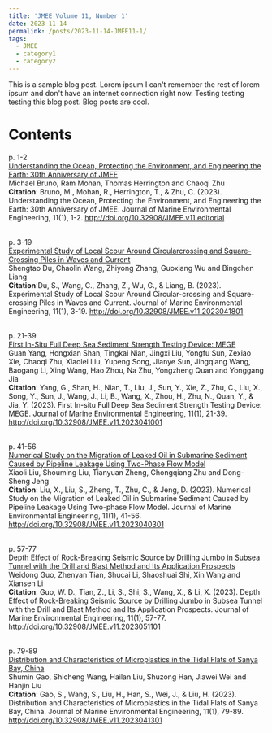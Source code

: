```yaml
---
title: 'JMEE Volume 11, Number 1'
date: 2023-11-14
permalink: /posts/2023-11-14-JMEE11-1/
tags:
  - JMEE
  - category1
  - category2
---
```


This is a sample blog post. Lorem ipsum I can't remember the rest of lorem ipsum and don't have an internet connection right now. Testing testing testing this blog post. Blog posts are cool.

Contents
======

p. 1-2
<br/>[Understanding the Ocean, Protecting the Environment, and Engineering the Earth: 30th Anniversary of JMEE](https://www.oldcitypublishing.com/wp-content/uploads/2023/11/JMEEv9n1p1-2Editorial.pdf)
<br/>Michael Bruno, Ram Mohan, Thomas Herrington and Chaoqi Zhu
<br/>**Citation**: Bruno, M., Mohan, R., Herrington, T., & Zhu, C. (2023). Understanding the Ocean, Protecting the Environment, and Engineering the Earth: 30th Anniversary of JMEE. Journal of Marine Environmental Engineering, 11(1), 1-2. http://doi.org/10.32908/JMEE.v11.editorial

<br/>p. 3-19
<br/>[Experimental Study of Local Scour Around Circularcrossing and Square-Crossing Piles in Waves and Current](https://www.oldcitypublishing.com/wp-content/uploads/2023/11/JMEEv9n1p1-2Editorial.pdf)
<br/>Shengtao Du, Chaolin Wang, Zhiyong Zhang, Guoxiang Wu and Bingchen Liang
<br/>**Citation**:Du, S., Wang, C., Zhang, Z., Wu, G., & Liang, B. (2023). Experimental Study of Local Scour Around Circular-crossing and Square-crossing Piles in Waves and Current. Journal of Marine Environmental Engineering, 11(1), 3-19. http://doi.org/10.32908/JMEE.v11.2023041801

<br/>p. 21-39
<br/>[First In-Situ Full Deep Sea Sediment Strength Testing Device: MEGE](https://www.oldcitypublishing.com/journals/jmee-home/jmee-issue-contents/jmee-volume-11-number-1-2023/21477-2/)
<br/>Guan Yang, Hongxian Shan, Tingkai Nian, Jingxi Liu, Yongfu Sun, Zexiao Xie, Chaoqi Zhu, Xiaolei Liu, Yupeng Song, Jianye Sun, Jingqiang Wang, Baogang Li, Xing Wang, Hao Zhou, Na Zhu, Yongzheng Quan and Yonggang Jia
<br/>**Citation**: Yang, G., Shan, H., Nian, T., Liu, J., Sun, Y., Xie, Z., Zhu, C., Liu, X., Song, Y., Sun, J., Wang, J., Li, B., Wang, X., Zhou, H., Zhu, N., Quan, Y., & Jia, Y. (2023). First In-situ Full Deep Sea Sediment Strength Testing Device: MEGE. Journal of Marine Environmental Engineering, 11(1), 21-39. http://doi.org/10.32908/JMEE.v11.2023041001

<br/>p. 41-56
<br/>[Numerical Study on the Migration of Leaked Oil in Submarine Sediment Caused by Pipeline Leakage Using Two-Phase Flow Model](https://www.oldcitypublishing.com/journals/jmee-home/jmee-issue-contents/jmee-volume-11-number-1-2023/21474-2/)
<br/>Xiaoli Liu, Shouming Liu, Tianyuan Zheng, Chongqiang Zhu and Dong-Sheng Jeng
<br/>**Citation**: Liu, X., Liu, S., Zheng, T., Zhu, C., & Jeng, D. (2023). Numerical Study on the Migration of Leaked Oil in Submarine Sediment Caused by Pipeline Leakage Using Two-phase Flow Model. Journal of Marine Environmental Engineering, 11(1), 41-56. http://doi.org/10.32908/JMEE.v11.2023040301

<br/>p. 57-77
<br/>[Depth Effect of Rock-Breaking Seismic Source by Drilling Jumbo in Subsea Tunnel with the Drill and Blast Method and Its Application Prospects](https://www.oldcitypublishing.com/journals/jmee-home/jmee-issue-contents/jmee-volume-11-number-1-2023/21601-2/)
<br/>Weidong Guo, Zhenyan Tian, Shucai Li, Shaoshuai Shi, Xin Wang and Xiansen Li
<br/>**Citation**: Guo, W. D., Tian, Z., Li, S., Shi, S., Wang, X., & Li, X. (2023). Depth Effect of Rock-Breaking Seismic Source by Drilling Jumbo in Subsea Tunnel with the Drill and Blast Method and Its Application Prospects. Journal of Marine Environmental Engineering, 11(1), 57-77. http://doi.org/10.32908/JMEE.v11.2023051101

<br/>p. 79-89
<br/>[Distribution and Characteristics of Microplastics in the Tidal Flats of Sanya Bay, China](https://www.oldcitypublishing.com/journals/jmee-home/jmee-issue-contents/jmee-volume-11-number-1-2023/21602-2/)
<br/>Shumin Gao, Shicheng Wang, Hailan Liu, Shuzong Han, Jiawei Wei and Hanjin Liu
<br/>**Citation**: Gao, S., Wang, S., Liu, H., Han, S., Wei, J., & Liu, H. (2023). Distribution and Characteristics of Microplastics in the Tidal Flats of Sanya Bay, China. Journal of Marine Environmental Engineering, 11(1), 79-89. http://doi.org/10.32908/JMEE.v11.2023041301
